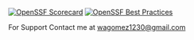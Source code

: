 [![OpenSSF Scorecard](https://api.scorecard.dev/projects/github.com/Wilsong1230/Wilsong1230.github.io/badge)](https://scorecard.dev/viewer/?uri=github.com/Wilsong1230/Wilsong1230.github.io) [![OpenSSF Best Practices](https://www.bestpractices.dev/projects/10326/badge)](https://www.bestpractices.dev/projects/10326)

For Support Contact me at wagomez1230@gmail.com
